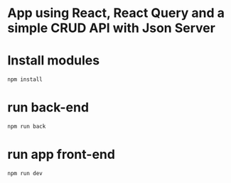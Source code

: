 # App using React, React Query and a simple CRUD API with Json Server

# Install modules
```
npm install
```

# run back-end
```
npm run back
```

# run app front-end
```
npm run dev
```
